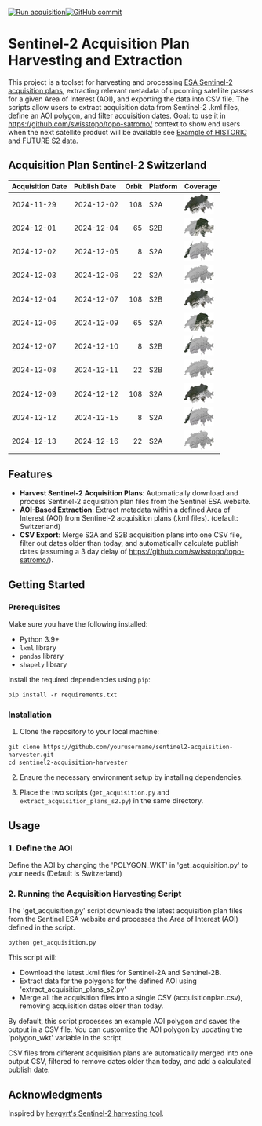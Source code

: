[![Run acquisition](https://github.com/davidoesch/Sentinel-2-Acquisition-Plan-Harvesting/actions/workflows/run_acquisition.yml/badge.svg)](https://github.com/davidoesch/Sentinel-2-Acquisition-Plan-Harvesting/actions/workflows/run_acquisition.yml)[![GitHub commit](https://img.shields.io/github/last-commit/davidoesch/Sentinel-2-Acquisition-Plan-Harvesting)](https://github.com/davidoesch/Sentinel-2-Acquisition-Plan-Harvesting/commits/main)

# Sentinel-2 Acquisition Plan Harvesting and Extraction

This project is a toolset for harvesting and processing [ESA Sentinel-2 acquisition plans](https://sentinel.esa.int/web/sentinel/copernicus/sentinel-2/acquisition-plans), extracting relevant metadata of upcoming satellite passes for a given Area of Interest (AOI), and exporting the data into CSV file. The scripts allow users to extract acquisition data from Sentinel-2 .kml files, define an AOI polygon, and filter acquisition dates. Goal: to use it in https://github.com/swisstopo/topo-satromo/ context to show end users when the next satellite product will be available see [Example of HISTORIC and FUTURE S2 data](https://davidoesch.github.io/Sentinel-2-Acquisition-Plan-Harvesting/calendar.html).

## Acquisition Plan Sentinel-2 Switzerland
| Acquisition Date   | Publish Date   |   Orbit | Platform   | Coverage                    |
|:-------------------|:---------------|--------:|:-----------|:----------------------------|
| 2024-11-29         | 2024-12-02     |     108 | S2A        | ![Coverage](assets/108.png) |
| 2024-12-01         | 2024-12-04     |      65 | S2B        | ![Coverage](assets/65.png)  |
| 2024-12-02         | 2024-12-05     |       8 | S2A        | ![Coverage](assets/8.png)   |
| 2024-12-03         | 2024-12-06     |      22 | S2A        | ![Coverage](assets/22.png)  |
| 2024-12-04         | 2024-12-07     |     108 | S2B        | ![Coverage](assets/108.png) |
| 2024-12-06         | 2024-12-09     |      65 | S2A        | ![Coverage](assets/65.png)  |
| 2024-12-07         | 2024-12-10     |       8 | S2B        | ![Coverage](assets/8.png)   |
| 2024-12-08         | 2024-12-11     |      22 | S2B        | ![Coverage](assets/22.png)  |
| 2024-12-09         | 2024-12-12     |     108 | S2A        | ![Coverage](assets/108.png) |
| 2024-12-12         | 2024-12-15     |       8 | S2A        | ![Coverage](assets/8.png)   |
| 2024-12-13         | 2024-12-16     |      22 | S2A        | ![Coverage](assets/22.png)  |

## Features

- **Harvest Sentinel-2 Acquisition Plans**: Automatically download and process Sentinel-2 acquisition plan files from the Sentinel ESA website.
- **AOI-Based Extraction**: Extract metadata within a defined Area of Interest (AOI) from Sentinel-2 acquisition plans (.kml files). (default: Switzerland)
- **CSV Export**: Merge S2A and S2B  acquisition plans into one CSV file, filter out dates older than today, and automatically calculate publish dates (assuming a 3 day delay of https://github.com/swisstopo/topo-satromo/).

## Getting Started

### Prerequisites

Make sure you have the following installed:

- Python 3.9+
- `lxml` library
- `pandas` library
- `shapely` library

Install the required dependencies using `pip`:

```
pip install -r requirements.txt
```
### Installation
1. Clone the repository to your local machine:

```
git clone https://github.com/yourusername/sentinel2-acquisition-harvester.git
cd sentinel2-acquisition-harvester
```
2. Ensure the necessary environment setup by installing dependencies.

3. Place the two scripts (`get_acquisition.py` and `extract_acquisition_plans_s2.py`) in the same directory.

## Usage
### 1. Define the AOI
Define the AOI by changing the 'POLYGON_WKT' in 'get_acquisition.py' to your needs (Default is Switzerland)

### 2. Running the Acquisition Harvesting Script
The 'get_acquisition.py' script downloads the latest acquisition plan files from the Sentinel ESA website and processes the Area of Interest (AOI) defined in the script.
```
python get_acquisition.py
```
This script will:

- Download the latest .kml files for Sentinel-2A and Sentinel-2B.
- Extract data for the polygons for the defined AOI using  'extract_acquisition_plans_s2.py'
- Merge all the acquisition files into a single CSV (acquisitionplan.csv), removing acquisition dates older than today.

By default, this script processes an example AOI polygon and saves the output in a CSV file. You can customize the AOI polygon by updating the 'polygon_wkt' variable in the script.

CSV files from different acquisition plans are automatically merged into one output CSV, filtered to remove dates older than today, and add a calculated publish date.

## Acknowledgments
Inspired by [hevgyrt's Sentinel-2 harvesting tool](https://github.com/hevgyrt/harvest_sentinel_acquisition_plans/).



